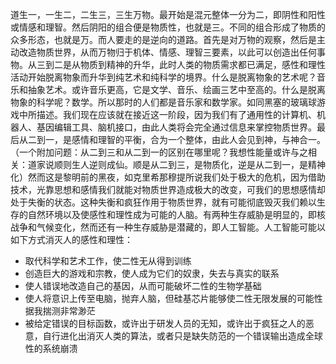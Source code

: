 道生一，一生二，二生三，三生万物。最开始是混元整体一分为二，即阴性和阳性或情感和理智。然后阴阳的组合便是物质性，也就是三。不同的组合形成了物质的众多形态，也就是万。而人要走的是逆向的道路。首先是对万物的观察，然后是主动改造物质世界，从而万物归于机体、情感、理智三要素，以此可以创造出任何事物。从三到二是从物质到精神的升华，此时人类的物质需求都已满足，感性和理性活动开始脱离物象而升华到纯艺术和纯科学的境界。什么是脱离物象的艺术呢？音乐和抽象艺术。或许音乐更高，它是文学、音乐、绘画三艺中至高的。什么是脱离物象的科学呢？数学。所以那时的人们都是音乐家和数学家。如同黑塞的玻璃球游戏中所描述。我们现在应该就在接近这一阶段，因为我们有了通用性的计算机、机器人、基因编辑工具、脑机接口，由此人类将会完全通过信息来掌控物质世界。最后从二到一，是感情和理智的平衡，合为一个整体，由此人会见到神，与神合一。（一个附加问题：从二到三和从二到一的区别在哪里呢？我想性能量或许与之相关：道家说顺则生人逆则成仙。顺是从二到三，是物质化，逆是从二到一，是精神化）然而这是黎明前的黑夜，如克里希那穆提所说我们处于极大的危机，因为借助技术，光靠思想和感情我们就能对物质世界造成极大的改变，可我们的思想感情却处于失衡的状态。这种失衡和疯狂作用于物质世界，就有可能彻底毁灭我们赖以生存的自然环境以及使感性和理性成为可能的人脑。有两种生存威胁是明显的，即核战争和气候变化，然而还有一种生存威胁是潜藏的，即人工智能。人工智能可能以如下方式消灭人的感性和理性：  
- 取代科学和艺术工作，使二性无从得到训练  
- 创造巨大的游戏和宗教，使人成为它们的奴隶，失去与真实的联系  
- 使人错误地改造自己的基因，从而可能破坏二性的生物学基础  
- 使人将意识上传至电脑，抛弃人脑，但硅基芯片能够使二性无限发展的可能性据我揣测非常渺茫  
- 被给定错误的目标函数，或许出于研发人员的无知，或许出于疯狂之人的恶意，自行进化出消灭人类的算法，或者只是缺失防范的一个错误输出造成全球性的系统崩溃